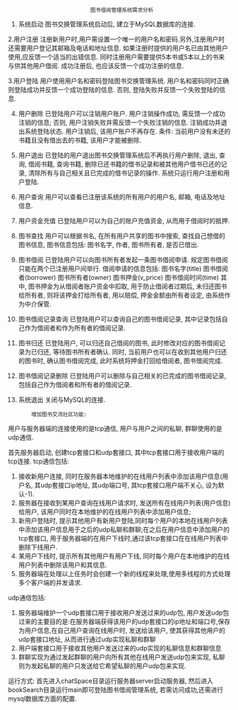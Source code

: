						      图书借阅管理系统需求分析

1. 系统启动
     图书交换管理系统启动后, 建立于MySQL数据库的连接.

2.用户注册
    注册新用户时,用户需设置一个唯一的用户名和密码.另外,注册用户时还需要用户登记其邮箱及电话和地址信息. 如果注册时提供的用户名已由其他用户使用,应反馈一个适当的出错信息. 同时注册用户需要提供5本书或5本以上的书来与供其他用户借阅. 成功注册后, 也应该反馈一个成功注册的信息.

3.用户登陆
   用户使用用户名和密码登陆图书交换管理系统. 用户名和密码同时正确则登陆成功并反馈一个成功登陆的信息. 否则, 登陆失败并反馈一个失败登陆的信息.

4. 用户删除
    已登陆用户可以注销用户账户. 用户注销操作成功, 需反馈一个成功注销的信息; 否则, 用户注销失败并需反馈一个失败注销的信息. 注销成功并退出系统登陆状态. 用户注销后, 该用户账户不再存在.
    条件: 当前用户没有未还的书籍且没有借出去的书籍, 该用户才能被删除.

5. 用户退出
    已登陆的用户退出图书交换管理系统后不再执行用户删除, 退出, 查询, 借阅书籍, 查询书籍, 删除已还书籍的借书记录和被其他用户借书已还的记录, 清除所有与自己相关且已完成的借书记录的操作.
系统只运行用户注册和用户登陆.

6. 用户查询
    用户可以查看已注册该系统的所有用户的用户名, 邮箱, 电话及地址信息.

7. 用户资金充值
   已登陆用户可以为自己的账户充值资金, 从而用于借阅时的抵押.

8. 图书查找
    用户可以根据书名,  在所有用户共享的图书中搜索, 查找自己想借的图书信息, 图书信息包括: 图书名字, 作者, 图书所有者, 是否已借出.

9. 图书借阅
    已登陆用户可以向图书所有者发起一条图书借阅申请. 规定图书借阅只能在两个已注册用户间举行. 借阅申请的信息包括:
      图书名字(title)
      图书借阅者(borrower)
      图书所有者(owner)
      图书押金(v_price)
      图书借阅时间(time)
其中, 图书押金为从借阅者账户资金中扣取, 用于防止借阅者过期后, 未归还图书给所有者, 则将该押金打给所有者, 用以赔偿, 押金金额由所有者设定, 由系统作为中介保管. 

10. 图书借阅记录查询
     已登陆用户可以查询自己的图书借阅记录, 其中记录包括自己作为借阅者和作为所有者的借阅记录.

11. 图书归还
     已登陆用户, 可以归还自己借阅的图书, 此时修改对应的图书借阅记录为已归还, 等待图书所有者确认. 同时, 当前用户也可以在收到其他用户归还的图书时, 确认图书借阅完成, 此时系统将押金打回给借阅者, 图书借阅完成. 

12. 图书借阅记录删除
      已登陆用户可以删除与自己相关的已完成的图书借阅记录, 包括自己作为借阅者和所有者的借阅记录.

13. 系统退出
   关闭与MySQL的连接.

			增加图书交流社区功能: 
用户与服务器端的连接使用的是tcp通信, 用户与用户之间的私聊, 群聊使用的是udp通信.

首先服务器启动, 创建tcp套接口和udp套接口, 其中tcp套接口用于接收用户端的tcp连接.
tcp通信包括:
1. 接收新用户连接, 同时在服务器本地维护的在线用户列表中添加该用户信息(用户名, 其udp套接口ip地址, 其udp端口号, 其tcp套接口用户端不关心, 设为默认-1).
2. 服务器在接收到某用户查询在线用户请求时, 发送所有在线用户列表(用户信息)给用户, 该用户同时在本地维护的在线用户列表中添加用户信息; 
3. 新用户登陆时, 提示其他用户有新用户登陆,同时每个用户的本地在线用户列表中添加该用户信息用于之后的udp私聊和群聊;在之后在用户信息中添加用户的tcp套接口, 用于服务器端的在用户下线时,通过该tcp套接口在在线用户列表中删除下线用户.
4. 某用户下线时, 提示所有其他用户有用户下线, 同时每个用户在本地维护的在线用户列表中删除该用户和其信息.
5. 服务器端在处理以上任务时会创建一个新的线程来处理,使用多线程的方式处理多个客户端的并发请求.

udp通信包括:
1. 服务器端维护一个udp套接口用于接收用户发送过来的udp包, 用户发送udp包过来的主要目的是:在服务器端获得该用户的udp套接口的ip地址和端口号,保存为用户信息,在自己用户查询在线用户时, 发送给该用户, 使其获得其他用户的udp套接口地址, 从而进行通过udp实现私聊和群聊
2. 用户端套接口用于接收其他用户发送过来的udp实现的私聊信息和群聊信息
3. 群聊实现为通过发起群聊的用户向所有其他在线用户发送udp包来实现, 私聊则为发起私聊的用户只发送给它希望私聊的用户udp包来实现.


运行方式:
首先进入chatSpace目录运行服务器server启动服务器, 然后进入bookSearch目录运行main即可登陆图书借阅管理系统, 若需访问成功,还需进行mysql数据库方面的配置.

